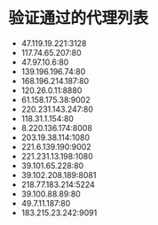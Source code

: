# 验证通过的代理列表

 - 47.119.19.221:3128
 - 117.74.65.207:80
 - 47.97.10.6:80
 - 139.196.196.74:80
 - 168.196.214.187:80
 - 120.26.0.11:8880
 - 61.158.175.38:9002
 - 220.231.143.247:80
 - 118.31.1.154:80
 - 8.220.136.174:8008
 - 203.19.38.114:1080
 - 221.6.139.190:9002
 - 221.231.13.198:1080
 - 39.101.65.228:80
 - 39.102.208.189:8081
 - 218.77.183.214:5224
 - 39.100.88.89:80
 - 49.7.11.187:80
 - 183.215.23.242:9091
